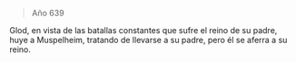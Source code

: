 > Año 639

Glod, en vista de las batallas constantes que sufre el reino de su padre, huye a Muspelheim, tratando de llevarse a su padre, pero él se aferra a su reino.